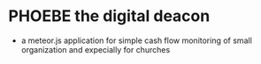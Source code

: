 # PHOEBE the digital deacon

- a meteor.js application for simple cash flow monitoring of small organization and expecially for churches
